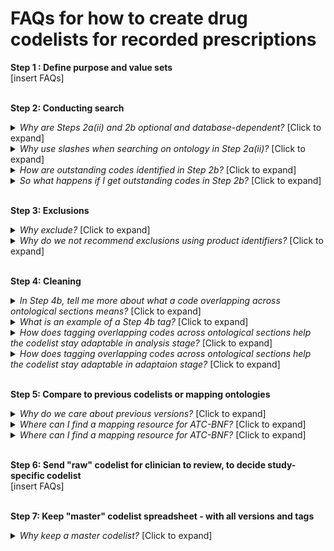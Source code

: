 # FAQs for how to create drug codelists for recorded prescriptions

**Step 1 : Define purpose and value sets**   
[insert FAQs]
&nbsp;   
&nbsp;

**Step 2: Conducting search**  
<details><summary><i>Why are Steps 2a(ii) and 2b optional and database-dependent?</i> [Click to expand]</summary>Database might have missing data in search "attribute" variables. For example, in CPRD Aurum, the 2a(i) search attribute variables are <i>termfromemis</i> (i.e., term from EMIS software), <i>productname</i> (containing chemical and proprietary information), <i>drugsubstancename</i> (chemical information/recipe). Ideally if this database didn't have missing data, you would just search on *drugsubstancename* but there is so we search in 2a(i) using all these variables, and perform steps 2a(ii) and 2b.  
</details>
   
<details><summary><i>Why use slashes when searching on ontology in Step 2a(ii)?</i> [Click to expand]</summary>Medicines may be indicated for multiple conditions and hence recorded in multiple ontology sections (e.g., for *betamethasone* use slashes because may be recorded as both `“3020000”` and `“10010201/ 8020200/ 3020000”` within the ontology variable - corresponding to Ch. 10, Ch. 8, and Ch. 3 for neuromuscular, immunosuppression, and respiratory purposes) (in CPRD Aurum database the ontology variable is called *bnfchapter* ) </details>

<details><summary><i>How are outstanding codes identified in Step 2b?</i> [Click to expand]</summary>By comparing tags for columns corresponding to Step 2a(i) versus Step 2a(ii). Outstanding codes mean if there is an absence of a Step 2a(i) tag, but presence of a Step2a(ii) tag.
</details>

<details><summary><i>So what happens if I get outstanding codes in Step 2b?</i> [Click to expand]</summary>Add additional terms you get to value sets. Re-run steps 2a to 2b (ITERATIVELY - as necessary). Upon multiple iterations, there should be an absence of tags - indicating inclusion of all appropriate terms. (In rare cases in CPRD you'll have outstanding terms left that still show up, that neither fit your value sets nor the ontology, in which case these may be drugs that are miscoded or recently put on the market, perhaps).
</details>
&nbsp;     
&nbsp; 
&nbsp;  


**Step 3: Exclusions**
<details><summary><i>Why exclude?</i> [Click to expand]</summary>The broad search may pick up different medications with the same active chemical but of an inappropriate route, i.e., for a different medical indication corresponding to a different organ system (e.g., in a cardiovascular codelist, exclude "ocular" beta-blockers referring to medications given in the eye for glaucoma, instead of medications given by mouth to slow the heart) </details>
<details><summary><i>Why do we not recommend exclusions using product identifiers?</i> [Click to expand]</summary>Its a less transparent coding method. Product identifiers are numerical codes that don't contain qualitative information (name, route, formulation). To make the process more interpretable for others reading the script or for when the script is returned to in the future, we recommend avoiding eliminating codes based on their unique identifier alone. 
</details>  
&nbsp;          
&nbsp;
&nbsp;      

**Step 4: Cleaning**
<details><summary><i>In Step 4b, tell me more about what a code overlapping across ontological sections means?</i> [Click to expand]</summary>When a code for a fixed combination drug (consisting of multiple drug classes or mechanisms of action) it may be classified in various ontological sections (and therefore resides or could pertain to a different codelist) </details>
<details><summary><i>What is an example of a Step 4b tag?</i> [Click to expand]</summary>For example, <i>hydrochlorothiazide/captopril</i> is a single drug including both diuretic (BNF Ch. 2.2) and Renin-angiotensin-aldosterone system (RAAS) chemical components (BNF Ch. 2.5). So in a Ch. 2.5 hypertension/heart failure codelist for example, we would also tag it as BNF Ch. 2.2. </details> 
<details><summary><i>How does tagging overlapping codes across ontological sections help the codelist stay adaptable in analysis stage?</i> [Click to expand]</summary>If you have drug covariates, overlaps in class could present collinearity so you may choose to later exclude those tagged drug codes. (This depends on the size and nature of the codelist and cohort) </details>
<details><summary><i>How does tagging overlapping codes across ontological sections help the codelist stay adaptable in adaptaion stage?</i> [Click to expand]</summary>You might use these tags to adapt your codelist. Maybe you only care about single certain mechanism of action, and/or that drug doesn't make sense your study cohort. </details>    
&nbsp;  

**Step 5: Compare to previous codelists or mapping ontologies**    
<details><summary><i>Why do we care about previous versions?</i> [Click to expand]</summary>Comparison facilitates correct categorization and possible identification of outstanding codes from a previous codelist. </details>     
<details><summary><i>Where can I find a mapping resource for ATC-BNF?</i> [Click to expand]</summary>For CPRD Aurum, use [NHS Digital's TRUD site](https://isd.digital.nhs.uk/trud/users/guest/filters/0/categories/6/items/24/releases) </details>
<details><summary><i>Where can I find a mapping resource for ATC-BNF?</i> [Click to expand]</summary>For CPRD Aurum, use [NHS Digital's TRUD site](https://isd.digital.nhs.uk/trud/users/guest/filters/0/categories/6/items/24/releases) </details>
&nbsp;       
&nbsp;      
&nbsp;
&nbsp;  


**Step 6: Send "raw" codelist for clinician to review, to decide study-specific codelist**   
[insert FAQs]
&nbsp;          
&nbsp;  


**Step 7: Keep "master" codelist spreadsheet - with all versions and tags**   
<details><summary><i>Why keep a master codelist?</i> [Click to expand]</summary>For codelist adaptability and reproducibility (sensitivity analyses; generalization and/or reproducibility to future study contexts; harmonization between databases/contexts. </details>  





